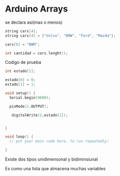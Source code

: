 # Arduino Arrays

se declara asi(mas o menos)

```c++
string cars[4];
string cars[4] = {"Volvo", "BMW", "Ford", "Mazda"};

cars[0] = "BWM";

int cantidad = cars.lenght();
```

Codigo de prueba
```c++
int estado[1];

estado[0] = 0;
estado[1] = 1;

void setup() {
  Serial.begin(9600);

  pinMode(2,OUTPUT);

   digitalWrite(2,estado[1]);


}

void loop() {
  // put your main code here, to run repeatedly:

}

```


Existe dos tipos unidimensonal y bidiminsiunal 

Es como una lista que almacena muchas variables
